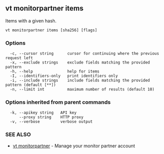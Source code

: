 ## vt monitorpartner items

Items with a given hash.

```
vt monitorpartner items [sha256] [flags]
```

### Options

```
  -c, --cursor string      cursor for continuing where the previous request left
  -x, --exclude strings    exclude fields matching the provided pattern
  -h, --help               help for items
  -I, --identifiers-only   print identifiers only
  -i, --include strings    include fields matching the provided pattern (default [**])
  -n, --limit int          maximum number of results (default 10)
```

### Options inherited from parent commands

```
  -k, --apikey string   API key
      --proxy string    HTTP proxy
  -v, --verbose         verbose output
```

### SEE ALSO

* [vt monitorpartner](vt_monitorpartner.md)	 - Manage your monitor partner account

